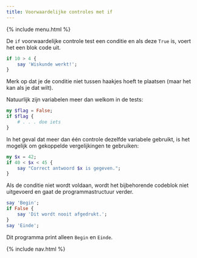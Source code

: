 ```yaml
---
title: Voorwaardelijke controles met if
---
```


{% include menu.html %}

De `if` voorwaardelijke controle test een conditie en als deze `True` is, voert het een blok code uit.

```raku
if 10 > 4 {
    say 'Wiskunde werkt!';
}
```

Merk op dat je de conditie niet tussen haakjes hoeft te plaatsen (maar het kan als je dat wilt).

Natuurlijk zijn variabelen meer dan welkom in de tests:

```raku
my $flag = False;
if $flag {
    # . . . doe iets
}
```

In het geval dat meer dan één controle dezelfde variabele gebruikt, is het mogelijk om gekoppelde vergelijkingen te gebruiken:

```raku
my $x = 42;
if 40 < $x < 45 {
    say "Correct antwoord $x is gegeven.";
}
```

Als de conditie niet wordt voldaan, wordt het bijbehorende codeblok niet uitgevoerd en gaat de programmastructuur verder.

```raku
say 'Begin';
if False {
    say 'Dit wordt nooit afgedrukt.';
}
say 'Einde';
```

Dit programma print alleen `Begin` en `Einde`.

{% include nav.html %}